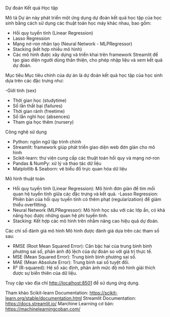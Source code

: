 Dự đoán Kết quả Học tập 

Mô tả
Dự án này phát triển một ứng dụng dự đoán kết quả học tập của học sinh bằng cách sử dụng các thuật toán học máy khác nhau, bao gồm:

- Hồi quy tuyến tính (Linear Regression)
- Lasso Regression
- Mạng nơ-ron nhân tạo (Neural Network - MLPRegressor)
- Stacking (kết hợp nhiều mô hình)
- Các mô hình được xây dựng và triển khai trên framework Streamlit để tạo giao diện người dùng thân thiện, cho phép nhập liệu và xem kết quả dự đoán.

Mục tiêu
Mục tiêu chính của dự án là dự đoán kết quả học tập của học sinh dựa trên các đặc trưng như:

-Giới tính (sex)
- Thời gian học (studytime)
- Số lần thất bại (failures)
- Thời gian rảnh (freetime)
- Số lần nghỉ học (absences)
- Tham gia học thêm (nursery)

Công nghệ sử dụng
- Python: ngôn ngữ lập trình chính
- Streamlit: framework giúp phát triển giao diện web đơn giản cho mô hình
- Scikit-learn: thư viện cung cấp các thuật toán hồi quy và mạng nơ-ron
- Pandas & NumPy: xử lý và thao tác dữ liệu
- Matplotlib & Seaborn: vẽ biểu đồ trực quan hóa dữ liệu

Mô hình thuật toán
- Hồi quy tuyến tính (Linear Regression): Mô hình đơn giản để tìm mối quan hệ tuyến tính giữa các đặc trưng và kết quả.
-Lasso Regression: Phiên bản của hồi quy tuyến tính có thêm phạt (regularization) để giảm thiểu overfitting.
- Neural Network (MLPRegressor): Mô hình học sâu với các lớp ẩn, có khả năng học được những quan hệ phi tuyến tính.
- Stacking: Kết hợp các mô hình trên nhằm nâng cao hiệu quả dự đoán.

Các chỉ số đánh giá mô hình
Mô hình được đánh giá dựa trên các tham số sau:

- RMSE (Root Mean Squared Error): Căn bậc hai của trung bình bình phương sai số, phản ánh độ lệch của dự đoán so với giá trị thực tế.
- MSE (Mean Squared Error): Trung bình bình phương sai số.
- MAE (Mean Absolute Error): Trung bình sai số tuyệt đối.
- R² (R-squared): Hệ số xác định, phản ánh mức độ mô hình giải thích được sự biến thiên của dữ liệu.

Truy cập vào địa chỉ [http://localhost:8501](https://nhom3--64ktpm5.streamlit.app/) để sử dụng ứng dụng.

Tham khảo
Scikit-learn Documentation: https://scikit-learn.org/stable/documentation.html
Streamlit Documentation: https://docs.streamlit.io/
Marchine Learning cơ bản: https://machinelearningcoban.com/
